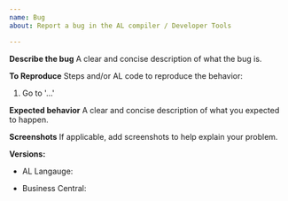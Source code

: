 ```yaml
---
name: Bug
about: Report a bug in the AL compiler / Developer Tools

---
```


**Describe the bug**
A clear and concise description of what the bug is.

**To Reproduce**
Steps and/or AL code to reproduce the behavior:
1. Go to '...'

**Expected behavior**
A clear and concise description of what you expected to happen.

**Screenshots**
If applicable, add screenshots to help explain your problem.

**Versions:**
<!-- Go to Visual Studio Code → Extensions panel → AL Language -->
 - AL Langauge: 
<!-- In the client search for: System Information -->
 - Business Central:
